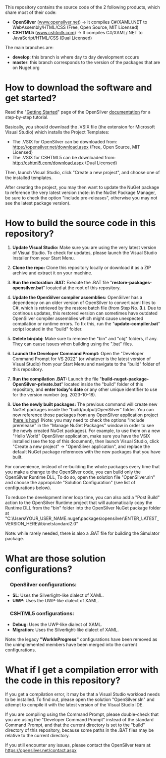 This repository contains the source code of the 2 following products, which share most of their code:
- **OpenSilver** (www.opensilver.net) &rarr; It compiles C#/XAML/.NET to WebAssembly/HTML/CSS (Free, Open Source, MIT Licensed)
- **CSHTML5** (www.cshtml5.com) &rarr; It compiles C#/XAML/.NET to JavaScript/HTML/CSS (Dual Licensed)

The main branches are:
- **develop**: this branch is where day to day development occurs
- **master**: this branch corresponds to the version of the packages that are on Nuget.org


# How to download the software and get started?

Read the "[Getting Started](http://doc.opensilver.net/documentation/general/getting-started-tour.html)" page of the OpenSilver [documentation](http://doc.opensilver.net/) for a step-by-step tutorial.

Basically, you should download the .VSIX file (the extension for Microsoft Visual Studio) which installs the Project Templates:
- The .VSIX for OpenSilver can be downloaded from: https://opensilver.net/download.aspx (Free, Open Source, MIT Licensed)
- The .VSIX for CSHTML5 can be downloaded from: http://cshtml5.com/download.aspx (Dual Licensed)

Then, launch Visual Studio, click "Create a new project", and choose one of the installed templates.

After creating the project, you may then want to update the NuGet package to reference the very latest version (note: in the NuGet Package Manager, be sure to check the option "include pre-releases", otherwise you may not see the latest package version).



# How to build the source code in this repository?

1. **Update Visual Studio:** Make sure you are using the very latest version of Visual Studio. To check for updates, please launch the Visual Studio Installer from your Start Menu.

2. **Clone the repo:** Clone this repository locally or download it as a ZIP archive and extract it on your machine.

3. **Run the restoration .BAT:** Execute the .BAT file "**restore-packages-opensilver.bat**" located at the root of this repository.

4. **Update the OpenSilver compiler assemblies:** OpenSilver has a dependency on an older version of OpenSilver to convert xaml files to C#, which is retrieved by the restore batch file (from Step No. **3.**). 
Due to continous updates, this restored version can sometimes have outdated OpenSilver compiler assemblies which might cause unexpected compilation or runtime errors. To fix this, run the "**update-compiler.bat**" script located in the "build" folder.

5. **Delete bin/obj:** Make sure to remove the "bin" and "obj" folders, if any. They can cause issues when building using the ".bat" files.

6. **Launch the Developer Command Prompt:** Open the "Developer Command Prompt for VS 2022" (or whatever is the latest version of Visual Studio) from your Start Menu and navigate to the "build" folder of this repository.

7. **Run the compilation .BAT:** Launch the file "**build-nuget-package-OpenSilver-private.bat**" located inside the "build" folder of this repository, and **enter today's date** or any other unique identifier to use for the version number (eg. 2023-10-18).

8. **Use the newly built packages:** The previous command will create new NuGet packages inside the "build/output/OpenSilver" folder. You can now reference those packages from any OpenSilver application project ([here is how](https://stackoverflow.com/a/55167481/17088417)) (Note: you may need to check the options "Include prerelease" in the "Manage NuGet Packages" window in order to see the newly created NuGet packages). For example, to use them on a new "Hello World" OpenSilver application, make sure you have the VSIX installed (see the top of this document), then launch Visual Studio, click "Create a new project" -> "OpenSilver application", and replace the default NuGet package references with the new packages that you have built.
  
For convenience, instead of re-building the whole packages every time that you make a change to the OpenSilver code, you can build only the OpenSilver Runtime DLL, To do so, open the solution file "OpenSilver.sln" and choose the appropriate "Solution Configuration" (see list of configurations below).
  
To reduce the development inner loop time, you can also add a "Post Build" action to the OpenSilver Runtime project that will automatically copy the Runtime DLL from the "bin" folder into the OpenSilver NuGet package folder at "C:\Users\YOUR_USER_NAME\.nuget\packages\opensilver\ENTER_LATEST_VERSION_HERE\lib\netstandard2.0\"

Note: while rarely needed, there is also a .BAT file for building the Simulator package.

# What are those solution configurations?

### &nbsp;&nbsp;&nbsp;&nbsp;OpenSilver configurations:

- **SL**: Uses the Silverlight-like dialect of XAML.
- **UWP**: Uses the UWP-like dialect of XAML.

### &nbsp;&nbsp;&nbsp;&nbsp;CSHTML5 configurations:

- **Debug**: Uses the UWP-like dialect of XAML.
- **Migration**: Uses the Silverlight-like dialect of XAML.

Note: the legacy **"WorkInProgress"** configurations have been removed as the unimplemented members have been merged into the current configurations.

# What if I get a compilation error with the code in this repository?

If you get a compilation error, it may be that a Visual Studio workload needs to be installed. To find out, please open the solution "OpenSilver.sln" and attempt to compile it with the latest version of the Visual Studio IDE.

If you are compiling using the Command Prompt, please double-check that you are using the "Developer Command Prompt" instead of the standard Command Prompt, and that the current directory is set to the "build" directory of this repository, because some paths in the .BAT files may be relative to the current directory.

If you still encounter any issues, please contact the OpenSilver team at: https://opensilver.net/contact.aspx





